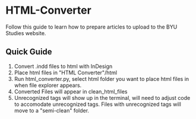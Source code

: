 # HTML-Converter
Follow this guide to learn how to prepare articles to upload to the BYU Studies website.

## Quick Guide
1) Convert .indd files to html with InDesign
2) Place html files in "HTML Converter"/html
3) Run html_converter.py, select html folder you want to place html files in when file explorer appears.
4) Converted Files will appear in clean_html_files
5) Unrecognized tags will show up in the terminal, will need to adjust code to accomodate unrecognized tags. Files with unrecognized tags will move to a "semi-clean" folder.